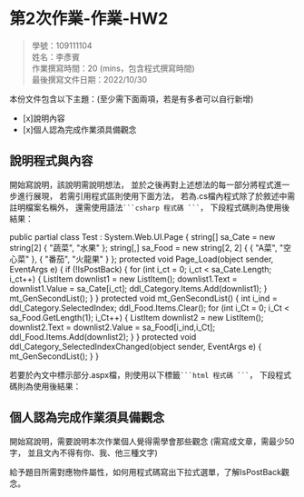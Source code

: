 ﻿# 第2次作業-作業-HW2
>
>學號：109111104
><br />
>姓名：李彥賓
><br />
>作業撰寫時間：20 (mins，包含程式撰寫時間)
><br />
>最後撰寫文件日期：2022/10/30
>

本份文件包含以下主題：(至少需下面兩項，若是有多者可以自行新增)
- [x]說明內容
- [x]個人認為完成作業須具備觀念

## 說明程式與內容

開始寫說明，該說明需說明想法，
並於之後再對上述想法的每一部分將程式進一步進行展現，
若需引用程式區則使用下面方法，
若為.cs檔內程式除了於敘述中需註明檔案名稱外，
還需使用語法` ```csharp 程式碼 ``` `，
下段程式碼則為使用後結果：

public partial class Test : System.Web.UI.Page
    {
        string[] sa_Cate = new string[2] { "蔬菜", "水果" };
        string[,] sa_Food = new string[2, 2] { { "A菜", "空心菜" }, { "番茄", "火龍果" } };
        protected void Page_Load(object sender, EventArgs e)
        {
            if (!IsPostBack)
            {
                for (int i_ct = 0; i_ct < sa_Cate.Length; i_ct++)
                {
                    ListItem downlist1 = new ListItem();
                    downlist1.Text = downlist1.Value = sa_Cate[i_ct];
                    ddl_Category.Items.Add(downlist1);
                }
                mt_GenSecondList();
            }
        }
        protected void mt_GenSecondList()
        {
            int i_ind = ddl_Category.SelectedIndex;
            ddl_Food.Items.Clear();
            for (int i_Ct = 0; i_Ct < sa_Food.GetLength(1); i_Ct++)
            {
                ListItem downlist2 = new ListItem();
                downlist2.Text = downlist2.Value = sa_Food[i_ind,i_Ct];
                ddl_Food.Items.Add(downlist2);
            }
        }
        protected void ddl_Category_SelectedIndexChanged(object sender, EventArgs e)
        {
            mt_GenSecondList();
        }
    }

若要於內文中標示部分.aspx檔，則使用以下標籤` ```html 程式碼 ``` `，
下段程式碼則為使用後結果：

<html xmlns="http://www.w3.org/1999/xhtml">
<head runat="server">
<meta http-equiv="Content-Type" content="text/html; charset=utf-8"/>
    <title></title>
</head>
<body>
    <form id="form1" runat="server">
        <div>
            <asp:DropDownList ID="ddl_Category" runat="server" AutoPostBack="True" OnSelectedIndexChanged="ddl_Category_SelectedIndexChanged"></asp:DropDownList>
            <asp:DropDownList ID="ddl_Food" runat="server"></asp:DropDownList>
        </div>
    </form>
</body>
</html>


## 個人認為完成作業須具備觀念

開始寫說明，需要說明本次作業個人覺得需學會那些觀念 (需寫成文章，需最少50字，
並且文內不得有你、我、他三種文字)

給予題目所需對應物件屬性，如何用程式碼寫出下拉式選單，了解IsPostBack觀念。
